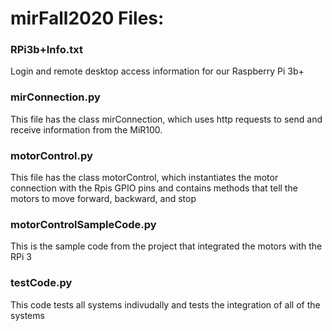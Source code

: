 # mirFall2020 Files:
### RPi3b+Info.txt
Login and remote desktop access information for our Raspberry Pi 3b+
### mirConnection.py
This file has the class mirConnection, which uses http requests to send and receive information from the MiR100.
### motorControl.py
This file has the class motorControl, which instantiates the motor connection with the Rpis GPIO pins and contains methods that tell the motors to move forward, backward, and stop
### motorControlSampleCode.py
This is the sample code from the project that integrated the motors with the RPi 3
### testCode.py
This code tests all systems indivudally and tests the integration of all of the systems
